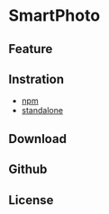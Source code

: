# SmartPhoto

## Feature


## Instration
- [npm]()
- [standalone](https://raw.githubusercontent.com/appleple/smart-photo/master/js/smart-photo.js)

## Download


## Github


## License